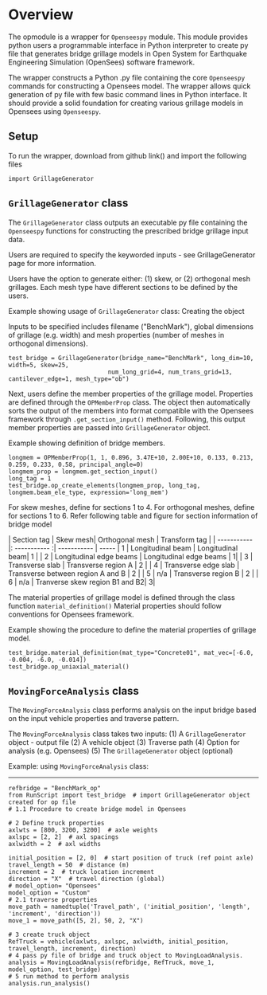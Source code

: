 # Overview

The opmodule is a wrapper for ```Openseespy``` module. This module provides 
python users a programmable interface in Python interpreter to create py file that generates 
bridge grillage models in Open System for Earthquake Engineering Simulation (OpenSees) software framework.

The wrapper constructs a Python .py file containing the core ```Openseespy``` commands for constructing a 
Opensees model. The wrapper allows quick generation of py file with few basic command lines in Python 
interface. It should provide a solid foundation for creating various grillage models in Opensees 
using ```Openseespy```. 

## Setup

To run the wrapper, download from github link() and import the following files
    
    import GrillageGenerator
    

## `GrillageGenerator` class

The `GrillageGenerator` class outputs an executable py file containing the `Openseespy` functions
for constructing the prescribed bridge grillage input data.

Users are required to specify the keyworded inputs - see GrillageGenerator page for more information.

Users have the option to generate either: (1) skew, or (2) orthogonal mesh grillages.
Each mesh type have different sections to be defined by the users. 

Example showing usage of `GrillageGenerator` class:
Creating the object

Inputs to be specified includes filename ("BenchMark"), global dimensions of grillage (e.g. width)
and mesh properties (number of meshes in orthogonal dimensions).
    
    test_bridge = GrillageGenerator(bridge_name="BenchMark", long_dim=10, width=5, skew=25,
                                num_long_grid=4, num_trans_grid=13, cantilever_edge=1, mesh_type="ob")

Next, users define the member properties of the grillage model. Properties are defined through
the ```OPMemberProp``` class. The object then automatically sorts the output of the members into 
format compatible with the Opensees framework through ```.get_section_input()``` method. Following,
this output member properties are passed into ```GrillageGenerator``` object.

Example showing definition of bridge members.

    longmem = OPMemberProp(1, 1, 0.896, 3.47E+10, 2.00E+10, 0.133, 0.213, 0.259, 0.233, 0.58, principal_angle=0)
    longmem_prop = longmem.get_section_input()
    long_tag = 1
    test_bridge.op_create_elements(longmem_prop, long_tag, longmem.beam_ele_type, expression='long_mem')


For skew meshes, define for sections 1 to 4. For orthogonal
meshes, define for sections 1 to 6. Refer following table and figure for section information of
bridge model

| Section tag    | Skew mesh| Orthogonal mesh | Transform tag |
| ----------- |: ----------- :| ----------- | ----- 
| 1   | Longitudinal beam    | Longitudinal beam|  1 |
| 2   | Longitudinal edge beams | Longitudinal edge beams  | 1|
| 3   | Transverse slab        | Transverse region A   | 2  |
| 4   | Transverse edge slab         | Transverse between region A and B | 2 |
| 5   | n/a      | Transverse region B | 2 |
| 6   | n/a        | Tranverse skew region B1 and B2| 3| 


The material properties of grillage model is defined through the class function `material_definition()`
Material properties should follow conventions for Opensees framework.

Example showing the procedure to define the material properties of grillage model.

    test_bridge.material_definition(mat_type="Concrete01", mat_vec=[-6.0, -0.004, -6.0, -0.014])
    test_bridge.op_uniaxial_material()


## ```MovingForceAnalysis``` class

The ```MovingForceAnalysis``` class performs analysis on the input bridge based on the input vehicle 
properties and traverse pattern.

The ```MovingForceAnalysis``` class takes two inputs:
(1) A `GrillageGenerator` object - output file 
(2) A vehicle object
(3) Traverse path 
(4) Option for analysis (e.g. Opensees)
(5) The `GrillageGenerator` object (optional)

Example: using ```MovingForceAnalysis``` class:
____________________

    refbridge = "BenchMark_op"
    from RunScript import test_bridge  # import GrillageGenerator object created for op file
    # 1.1 Procedure to create bridge model in Opensees
    
    # 2 Define truck properties
    axlwts = [800, 3200, 3200]  # axle weights
    axlspc = [2, 2]  # axl spacings
    axlwidth = 2  # axl widths
    
    initial_position = [2, 0]  # start position of truck (ref point axle)
    travel_length = 50  # distance (m)
    increment = 2  # truck location increment
    direction = "X"  # travel direction (global)
    # model_option= "Opensees"
    model_option = "Custom"
    # 2.1 traverse properties
    move_path = namedtuple('Travel_path', ('initial_position', 'length', 'increment', 'direction'))
    move_1 = move_path([5, 2], 50, 2, "X")
    
    # 3 create truck object
    RefTruck = vehicle(axlwts, axlspc, axlwidth, initial_position, travel_length, increment, direction)
    # 4 pass py file of bridge and truck object to MovingLoadAnalysis.
    analysis = MovingLoadAnalysis(refbridge, RefTruck, move_1, model_option, test_bridge)
    # 5 run method to perform analysis
    analysis.run_analysis()






